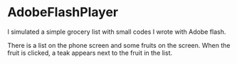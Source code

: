 # AdobeFlashPlayer
I simulated a simple grocery list with small codes I wrote with Adobe flash.

There is a list on the phone screen and some fruits on the screen. When the fruit is clicked, a teak appears next to the fruit in the list.

